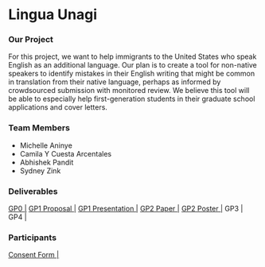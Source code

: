 # Lingua Unagi

### Our Project

For this project, we want to help immigrants to the United States who speak English as an additional language. Our plan is to create a tool for non-native speakers to identify mistakes in their English writing that might be common in translation from their native language, perhaps as informed by crowdsourced submission with monitored review. We believe this tool will be able to especially help first-generation students in their graduate school applications and cover letters.

### Team Members
- Michelle Aninye
- Camila Y Cuesta Arcentales
- Abhishek Pandit
- Sydney Zink

### Deliverables
[GP0 |](https://maninye.github.io/lingua)   [GP1 Proposal |](https://drive.google.com/open?id=1rPW4vTr3eeZmGs4GRYjYHxumk4kDQsvQ) [GP1 Presentation |](https://docs.google.com/presentation/d/e/2PACX-1vSH__zUWJyR8WcQHPqdI8qXgLJuKHhflGzwy6icoVUTkcG93v6JzGcI3GN18yZMF6Sxy1ZZh0gPtpZ6/pub?start=false&loop=false&delayms=3000)  [GP2 Paper |](https://docs.google.com/document/d/e/2PACX-1vT56J1C1A4FWZ8U-v1H7mw3jB49z7BNoKdhk0LyiwJ3A6DZLK4tmdu9lqcKq5XN0_oX08oEf0Xsf-9Q/pub) [GP2 Poster |](https://drive.google.com/open?id=17aj10ZoL_cgxsIPq5KUmhmR_FnXrjkA8) GP3 |  GP4
| 

### Participants
[Consent Form |](https://docs.google.com/document/d/1WZ6K1xQCGibTRiiqz7Pp0eTXCBSFU3Qibc5pGy3MKlk/edit?usp=sharing)
